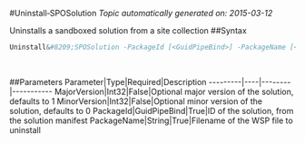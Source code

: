 #Uninstall&#8209;SPOSolution
*Topic automatically generated on: 2015-03-12*

Uninstalls a sandboxed solution from a site collection
##Syntax
```powershell
Uninstall&#8209;SPOSolution -PackageId [<GuidPipeBind>] -PackageName [<String>] [-MajorVersion [<Int32>]] [-MinorVersion [<Int32>]]
```
&nbsp;

##Parameters
Parameter|Type|Required|Description
---------|----|--------|-----------
MajorVersion|Int32|False|Optional major version of the solution, defaults to 1
MinorVersion|Int32|False|Optional minor version of the solution, defaults to 0
PackageId|GuidPipeBind|True|ID of the solution, from the solution manifest
PackageName|String|True|Filename of the WSP file to uninstall
